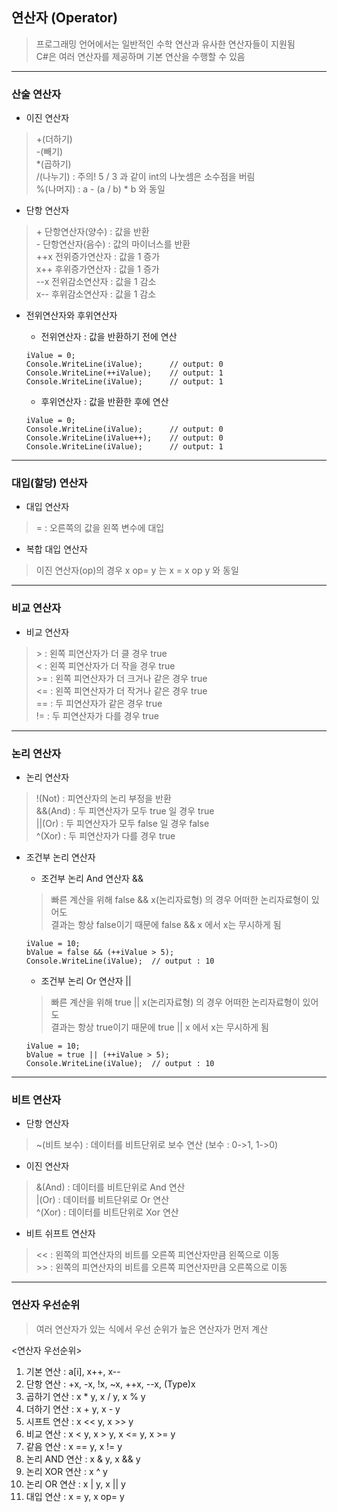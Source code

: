 
<h2>연산자 (Operator)</h2>

> 프로그래밍 언어에서는 일반적인 수학 연산과 유사한 연산자들이 지원됨   
> C#은 여러 연산자를 제공하며 기본 연산을 수행할 수 있음

<hr/>
<h3>산술 연산자</h3>

* 이진 연산자   
>  +(더하기)   
>  -(빼기)   
>  *(곱하기)   
>  /(나누기) : 주의! 5 / 3 과 같이 int의 나눗셈은 소수점을 버림   
>  %(나머지)	: a - (a / b) * b 와 동일   

* 단항 연산자
>  \+ 단항연산자(양수)	: 값을 반환   
>  \- 단항연산자(음수)	: 값의 마이너스를 반환   
>  ++x 전위증가연산자	: 값을 1 증가   
>  x++ 후위증가연산자	: 값을 1 증가   
>  --x 전위감소연산자	: 값을 1 감소   
>  x-- 후위감소연산자	: 값을 1 감소   

* 전위연산자와 후위연산자

   - 전위연산자 : 값을 반환하기 전에 연산
   ```
  iValue = 0;   
  Console.WriteLine(iValue);      // output: 0   
  Console.WriteLine(++iValue);    // output: 1   
  Console.WriteLine(iValue);      // output: 1
  ```

   - 후위연산자 : 값을 반환한 후에 연산
  ```
  iValue = 0;   
  Console.WriteLine(iValue);      // output: 0   
  Console.WriteLine(iValue++);    // output: 0   
  Console.WriteLine(iValue);      // output: 1   
  ```
<hr/>
<h3>대입(할당) 연산자</h3>

* 대입 연산자   
> = : 오른쪽의 값을 왼쪽 변수에 대입

* 복합 대입 연산자
>  이진 연산자(op)의 경우
> x op= y 는 x = x op y 와 동일

<hr/>
<h3>비교 연산자</h3>

* 비교 연산자   
> \> : 왼쪽 피연산자가 더 클 경우 true   
> < : 왼쪽 피연산자가 더 작을 경우 true   
> \>= : 왼쪽 피연산자가 더 크거나 같은 경우 true   
> <= : 왼쪽 피연산자가 더 작거나 같은 경우 true   
> == : 두 피연산자가 같은 경우 true   
> != : 두 피연산자가 다를 경우 true   


<hr/>
<h3>논리 연산자</h3>

* 논리 연산자   
> !(Not) : 피연산자의 논리 부정을 반환   
> &&(And) : 두 피연산자가 모두 true 일 경우 true   
> ||(Or) : 두 피연산자가 모두 false 일 경우 false   
> ^(Xor) : 두 피연산자가 다를 경우 true   

* 조건부 논리 연산자
  - 조건부 논리 And 연산자 &&   
  > 빠른 계산을 위해 false && x(논리자료형) 의 경우 어떠한 논리자료형이 있어도   
  > 결과는 항상 false이기 때문에 false && x 에서 x는 무시하게 됨

  ```
  iValue = 10;
  bValue = false && (++iValue > 5);
  Console.WriteLine(iValue);  // output : 10
  ```

  - 조건부 논리 Or 연산자 ||   
  >  빠른 계산을 위해 true || x(논리자료형) 의 경우 어떠한 논리자료형이 있어도   
  > 결과는 항상 true이기 때문에 true || x 에서 x는 무시하게 됨

  ```
  iValue = 10;
  bValue = true || (++iValue > 5);
  Console.WriteLine(iValue);  // output : 10
  ```

<hr/>
<h3>비트 연산자</h3>

* 단항 연산자   
> ~(비트 보수) : 데이터를 비트단위로 보수 연산 (보수 : 0->1, 1->0)   

* 이진 연산자   
> &(And) : 데이터를 비트단위로 And 연산   
> |(Or) : 데이터를 비트단위로 Or 연산   
> ^(Xor) : 데이터를 비트단위로 Xor 연산   

* 비트 쉬프트 연산자   
> << : 왼쪽의 피연산자의 비트를 오른쪽 피연산자만큼 왼쪽으로 이동   
> \>> : 왼쪽의 피연산자의 비트를 오른쪽 피연산자만큼 오른쪽으로 이동   

<hr/>
<h3>연산자 우선순위</h3>

>여러 연산자가 있는 식에서 우선 순위가 높은 연산자가 먼저 계산

 <연산자 우선순위>
 1. 기본 연산		: a[i], x++, x--
 2. 단항 연산		: +x, -x, !x, ~x, ++x, --x, (Type)x
 3. 곱하기 연산	: x * y, x / y, x % y
 4. 더하기 연산	: x + y, x - y
 5. 시프트 연산	: x << y, x >> y
 6. 비교 연산		: x < y, x > y, x <= y, x >= y
 7. 같음 연산		: x == y, x != y
 8. 논리 AND 연산	: x & y, x && y
 9. 논리 XOR 연산	: x ^ y
 10. 논리 OR 연산	: x | y, x || y
 11. 대입 연산		: x = y, x op= y
